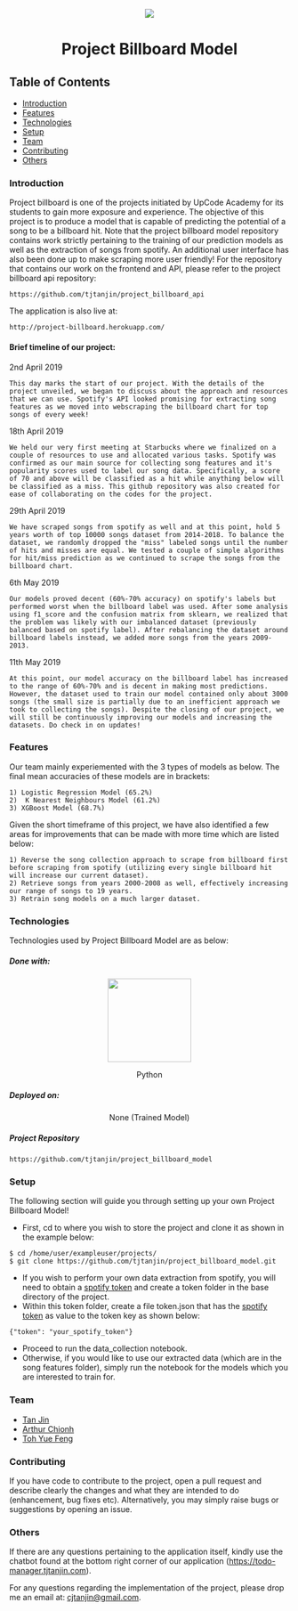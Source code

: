 <p align="center">
  <img src="https://i.imgur.com/P15q8Rh.png" />
  <h1 align="center">Project Billboard Model</h1>
</p>

## Table of Contents
* [Introduction](#introduction)
* [Features](#features)
* [Technologies](#technologies)
* [Setup](#setup)
* [Team](#team)
* [Contributing](#contributing)
* [Others](#others)

### Introduction
Project billboard is one of the projects initiated by UpCode Academy for its students to gain more exposure and experience. The objective of this project is to produce a model that is capable of predicting the potential of a song to be a billboard hit. Note that the project billboard model repository contains work strictly pertaining to the training of our prediction models as well as the extraction of songs from spotify. An additional user interface has also been done up to make scraping more user friendly! For the repository that contains our work on the frontend and API, please refer to the project billboard api repository:
```
https://github.com/tjtanjin/project_billboard_api
```
The application is also live at:
```
http://project-billboard.herokuapp.com/
```
#### Brief timeline of our project:

2nd April 2019
```
This day marks the start of our project. With the details of the project unveiled, we began to discuss about the approach and resources that we can use. Spotify's API looked promising for extracting song features as we moved into webscraping the billboard chart for top songs of every week!
```
18th April 2019
```
We held our very first meeting at Starbucks where we finalized on a couple of resources to use and allocated various tasks. Spotify was confirmed as our main source for collecting song features and it's popularity scores used to label our song data. Specifically, a score of 70 and above will be classified as a hit while anything below will be classified as a miss. This github repository was also created for ease of collaborating on the codes for the project.
```
29th April 2019
```
We have scraped songs from spotify as well and at this point, hold 5 years worth of top 10000 songs dataset from 2014-2018. To balance the dataset, we randomly dropped the "miss" labeled songs until the number of hits and misses are equal. We tested a couple of simple algorithms for hit/miss prediction as we continued to scrape the songs from the billboard chart.
```
6th May 2019
```
Our models proved decent (60%-70% accuracy) on spotify's labels but performed worst when the billboard label was used. After some analysis using f1_score and the confusion matrix from sklearn, we realized that the problem was likely with our imbalanced dataset (previously balanced based on spotify label). After rebalancing the dataset around billboard labels instead, we added more songs from the years 2009-2013.
```
11th May 2019
```
At this point, our model accuracy on the billboard label has increased to the range of 60%-70% and is decent in making most predictions. However, the dataset used to train our model contained only about 3000 songs (the small size is partially due to an inefficient approach we took to collecting the songs). Despite the closing of our project, we will still be continuously improving our models and increasing the datasets. Do check in on updates!
```

### Features
Our team mainly experiemented with the 3 types of models as below. The final mean accuracies of these models are in brackets:
```
1) Logistic Regression Model (65.2%)
2)  K Nearest Neighbours Model (61.2%)
3) XGBoost Model (68.7%)
```
Given the short timeframe of this project, we have also identified a few areas for improvements that can be made with more time which are listed below: 
```
1) Reverse the song collection approach to scrape from billboard first before scraping from spotify (utilizing every single billboard hit will increase our current dataset).
2) Retrieve songs from years 2000-2008 as well, effectively increasing our range of songs to 19 years.
3) Retrain song models on a much larger dataset.
```

### Technologies
Technologies used by Project Billboard Model are as below:
##### Done with:
<p align="center">
  <img height="150" width="150" src="https://logos-download.com/wp-content/uploads/2016/10/Python_logo_icon.png"/>
</p>
<p align="center">
Python
</p>

##### Deployed on:
<p align="center">
None (Trained Model)
</p>

##### Project Repository
```
https://github.com/tjtanjin/project_billboard_model
```

### Setup
The following section will guide you through setting up your own Project Billboard Model!
*  First, cd to where you wish to store the project and clone it as shown in the example below:
```
$ cd /home/user/exampleuser/projects/
$ git clone https://github.com/tjtanjin/project_billboard_model.git
```
* If you wish to perform your own data extraction from spotify, you will need to obtain a [spotify token](https://developer.spotify.com/documentation/general/guides/authorization-guide/) and create a token folder in the base directory of the project.
* Within this token folder, create a file token.json that has the [spotify token](https://developer.spotify.com/documentation/general/guides/authorization-guide/) as value to the token key as shown below:
```
{"token": "your_spotify_token"}
```
* Proceed to run the data_collection notebook.
* Otherwise, if you would like to use our extracted data (which are in the song features folder), simply run the notebook for the models which you are interested to train for.

### Team
* [Tan Jin](https://github.com/tjtanjin)
* [Arthur Chionh](https://github.com/artc95/)
* [Toh Yue Feng](https://github.com/m3thx6)

### Contributing
If you have code to contribute to the project, open a pull request and describe clearly the changes and what they are intended to do (enhancement, bug fixes etc). Alternatively, you may simply raise bugs or suggestions by opening an issue.
### Others
If there are any questions pertaining to the application itself, kindly use the chatbot found at the bottom right corner of our application (https://todo-manager.tjtanjin.com).

For any questions regarding the implementation of the project, please drop me an email at: cjtanjin@gmail.com.
